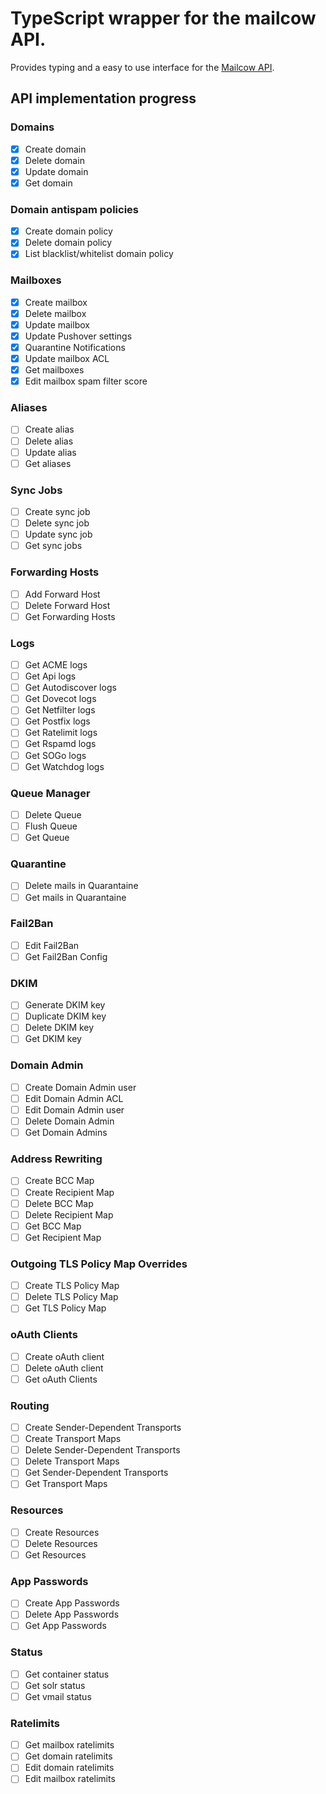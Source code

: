 # TypeScript wrapper for the mailcow API.

Provides typing and a easy to use interface for the [Mailcow API](https://mailcow.docs.apiary.io/#).

## API implementation progress
### Domains
- [x] Create domain
- [x] Delete domain
- [x] Update domain
- [x] Get domain

### Domain antispam policies
- [x] Create domain policy
- [x] Delete domain policy
- [x] List blacklist/whitelist domain policy

### Mailboxes
- [x] Create mailbox
- [x] Delete mailbox
- [x] Update mailbox
- [x] Update Pushover settings
- [x] Quarantine Notifications
- [x] Update mailbox ACL
- [x] Get mailboxes
- [x] Edit mailbox spam filter score

### Aliases
- [ ] Create alias
- [ ] Delete alias
- [ ] Update alias
- [ ] Get aliases

### Sync Jobs
- [ ] Create sync job
- [ ] Delete sync job
- [ ] Update sync job
- [ ] Get sync jobs

### Forwarding Hosts
- [ ] Add Forward Host
- [ ] Delete Forward Host
- [ ] Get Forwarding Hosts

### Logs
- [ ] Get ACME logs
- [ ] Get Api logs
- [ ] Get Autodiscover logs
- [ ] Get Dovecot logs
- [ ] Get Netfilter logs
- [ ] Get Postfix logs
- [ ] Get Ratelimit logs
- [ ] Get Rspamd logs
- [ ] Get SOGo logs
- [ ] Get Watchdog logs

### Queue Manager
- [ ] Delete Queue
- [ ] Flush Queue
- [ ] Get Queue

### Quarantine
- [ ] Delete mails in Quarantaine
- [ ] Get mails in Quarantaine

### Fail2Ban
- [ ] Edit Fail2Ban
- [ ] Get Fail2Ban Config

### DKIM
- [ ] Generate DKIM key
- [ ] Duplicate DKIM key
- [ ] Delete DKIM key
- [ ] Get DKIM key

### Domain Admin
- [ ] Create Domain Admin user
- [ ] Edit Domain Admin ACL
- [ ] Edit Domain Admin user
- [ ] Delete Domain Admin
- [ ] Get Domain Admins

### Address Rewriting
- [ ] Create BCC Map
- [ ] Create Recipient Map
- [ ] Delete BCC Map
- [ ] Delete Recipient Map
- [ ] Get BCC Map
- [ ] Get Recipient Map

### Outgoing TLS Policy Map Overrides
- [ ] Create TLS Policy Map
- [ ] Delete TLS Policy Map
- [ ] Get TLS Policy Map

### oAuth Clients
- [ ] Create oAuth client
- [ ] Delete oAuth client
- [ ] Get oAuth Clients

### Routing
- [ ] Create Sender-Dependent Transports
- [ ] Create Transport Maps
- [ ] Delete Sender-Dependent Transports
- [ ] Delete Transport Maps
- [ ] Get Sender-Dependent Transports
- [ ] Get Transport Maps

### Resources
- [ ] Create Resources
- [ ] Delete Resources
- [ ] Get Resources

### App Passwords
- [ ] Create App Passwords
- [ ] Delete App Passwords
- [ ] Get App Passwords

### Status
- [ ] Get container status
- [ ] Get solr status
- [ ] Get vmail status

### Ratelimits
- [ ] Get mailbox ratelimits
- [ ] Get domain ratelimits
- [ ] Edit domain ratelimits
- [ ] Edit mailbox ratelimits